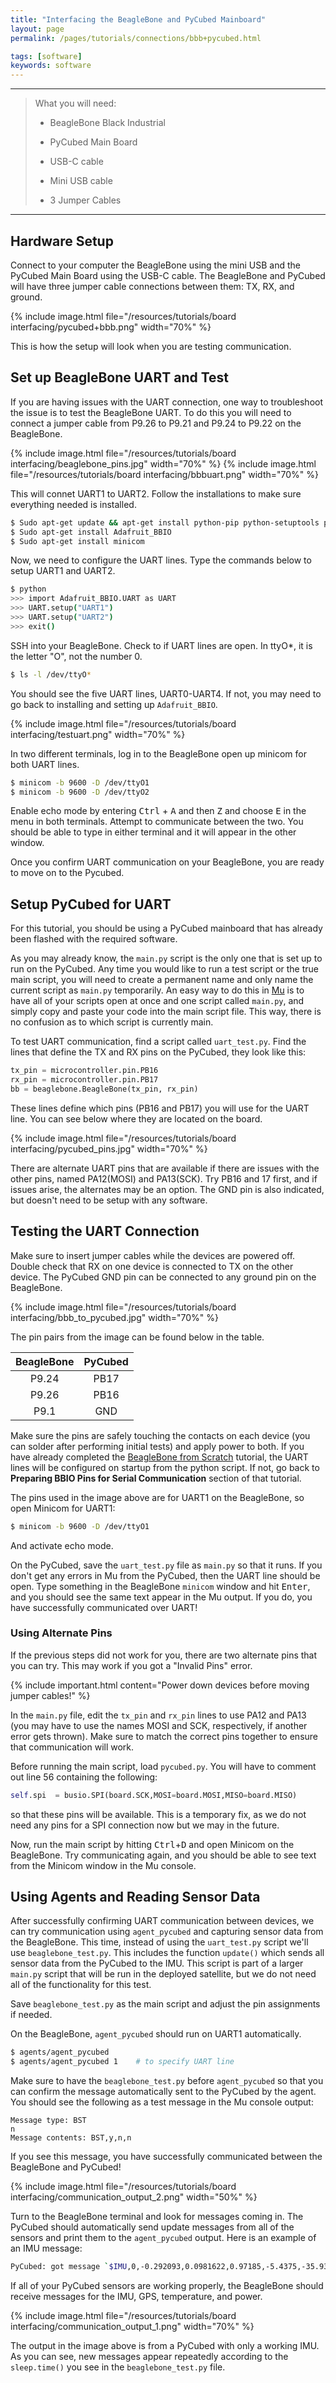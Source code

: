 ```yaml
---
title: "Interfacing the BeagleBone and PyCubed Mainboard"
layout: page
permalink: /pages/tutorials/connections/bbb+pycubed.html

tags: [software]
keywords: software
---
```


*****************

> What you will need:
>
>   * BeagleBone Black Industrial
>
>   * PyCubed Main Board
>
>   * USB-C cable
>
>   * Mini USB cable
>
>   * 3 Jumper Cables

*****************

## Hardware Setup

Connect to your computer the BeagleBone using the mini USB and the PyCubed Main Board using the USB-C cable.  The BeagleBone and PyCubed will have three jumper cable connections between them: TX, RX, and ground. 

{% include image.html file="/resources/tutorials/board interfacing/pycubed+bbb.png" width="70%" %}

This is how the setup will look when you are testing communication.

## Set up BeagleBone UART and Test

If you are having issues with the UART connection, one way to troubleshoot the issue is to test the BeagleBone UART.  To do this you will need to connect a jumper cable from P9.26 to P9.21 and P9.24 to P9.22 on the BeagleBone.

{% include image.html file="/resources/tutorials/board interfacing/beaglebone_pins.jpg" width="70%" %}
{% include image.html file="/resources/tutorials/board interfacing/bbbuart.png" width="70%" %}

This will connet UART1 to UART2.  Follow the installations to make sure everything needed is installed.

```bash
$ Sudo apt-get update && apt-get install python-pip python-setuptools python-smbus
$ Sudo apt-get install Adafruit_BBIO
$ Sudo apt-get install minicom
```

Now, we need to configure the UART lines. Type the commands below to setup UART1 and UART2.

```bash
$ python
>>> import Adafruit_BBIO.UART as UART
>>> UART.setup("UART1")
>>> UART.setup("UART2")
>>> exit()
```
SSH into your BeagleBone.  Check to if UART lines are open.  In ttyO*, it is the letter "O", not the number 0.

```bash
$ ls -l /dev/ttyO*
```

You should see the five UART lines, UART0-UART4. If not, you may need to go back to installing and setting up `Adafruit_BBIO`.

{% include image.html file="/resources/tutorials/board interfacing/testuart.png" width="70%" %}

In two different terminals, log in to the BeagleBone open up minicom for both UART lines.

```bash
$ minicom -b 9600 -D /dev/ttyO1
$ minicom -b 9600 -D /dev/ttyO2
```

Enable echo mode by entering <kbd>Ctrl</kbd> + <kbd>A</kbd> and then <kbd>Z</kbd> and choose <kbd>E</kbd> in the menu in both terminals. Attempt to communicate between the two.  You should be able to type in either terminal and it will appear in the other window. 

Once you confirm UART communication on your BeagleBone, you are ready to move on to the Pycubed.

## Setup PyCubed for UART

For this tutorial, you should be using a PyCubed mainboard that has already been flashed with the required software. 

As you may already know, the `main.py` script is the only one that is set up to run on the PyCubed. Any time you would like to run a test script or the true main script, you will need to create a permanent name and only name the current script as `main.py` temporarily. An easy way to do this in [Mu](https://codewith.mu/en/download) is to have all of your scripts open at once and one script called `main.py`, and simply copy and paste your code into the main script file. This way, there is no confusion as to which script is currently main.

To test UART communication, find a script called `uart_test.py`. Find the lines that define the TX and RX pins on the PyCubed, they look like this:

```python
tx_pin = microcontroller.pin.PB16
rx_pin = microcontroller.pin.PB17
bb = beaglebone.BeagleBone(tx_pin, rx_pin)
```

These lines define which pins (PB16 and PB17) you will use for the UART line. You can see below where they are located on the board.

{% include image.html file="/resources/tutorials/board interfacing/pycubed_pins.jpg" width="70%" %}

There are alternate UART pins that are available if there are issues with the other pins, named PA12(MOSI) and PA13(SCK). Try PB16 and 17 first, and if issues arise, the alternates may be an option. The GND pin is also indicated, but doesn't need to be setup with any software.

## Testing the UART Connection

Make sure to insert jumper cables while the devices are powered off. Double check that RX on one device is connected to TX on the other device. The PyCubed GND pin can be connected to any ground pin on the BeagleBone.

{% include image.html file="/resources/tutorials/board interfacing/bbb_to_pycubed.jpg" width="70%" %}

The pin pairs from the image can be found below in the table.

| BeagleBone | PyCubed |
| :-----: | :----: |
| P9.24 | PB17 |
| P9.26 | PB16 |
| P9.1  | GND  |

Make sure the pins are safely touching the contacts on each device (you can solder after performing initial tests) and apply power to both. If you have already completed the [BeagleBone from Scratch](https://hsfl.github.io/artemis/pages/tutorials/setup-from-scratch/beaglebone-from-scratch.html) tutorial, the UART lines will be configured on startup from the python script. If not, go back to __Preparing BBIO Pins for Serial Communication__ section of that tutorial.

The pins used in the image above are for UART1 on the BeagleBone, so open Minicom for UART1:

```bash
$ minicom -b 9600 -D /dev/ttyO1
```

And activate echo mode.

On the PyCubed, save the `uart_test.py` file as `main.py` so that it runs. If you don't get any errors in Mu from the PyCubed, then the UART line should be open. Type something in the BeagleBone `minicom` window and hit <kbd>Enter</kbd>, and you should see the same text appear in the Mu output. If you do, you have successfully communicated over UART!

### Using Alternate Pins

If the previous steps did not work for you, there are two alternate pins that you can try. This may work if you got a "Invalid Pins" error.

{% include important.html content="Power down devices before moving jumper cables!" %}

In the `main.py` file, edit the `tx_pin` and `rx_pin` lines to use PA12 and PA13 (you may have to use the names MOSI and SCK, respectively, if another error gets thrown). Make sure to match the correct pins together to ensure that communication will work.

Before running the main script, load `pycubed.py`. You will have to comment out line 56 containing the following:

```python
self.spi  = busio.SPI(board.SCK,MOSI=board.MOSI,MISO=board.MISO)
```

so that these pins will be available. This is a temporary fix, as we do not need any pins for a SPI connection now but we may in the future.

Now, run the main script by hitting <kbd>Ctrl</kbd>+<kbd>D</kbd> and open Minicom on the BeagleBone. Try communicating again, and you should be able to see text from the Minicom window in the Mu console.

## Using Agents and Reading Sensor Data

After successfully confirming UART communication between devices, we can try communication using `agent_pycubed` and capturing sensor data from the BeagleBone. This time, instead of using the `uart_test.py` script we'll use `beaglebone_test.py`. This includes the function `update()` which sends all sensor data from the PyCubed to the IMU. This script is part of a larger `main.py` script that will be run in the deployed satellite, but we do not need all of the functionality for this test.

Save `beaglebone_test.py` as the main script and adjust the pin assignments if needed. 

On the BeagleBone, `agent_pycubed` should run on UART1 automatically.

```bash
$ agents/agent_pycubed
$ agents/agent_pycubed 1    # to specify UART line
```

Make sure to have the `beaglebone_test.py` before `agent_pycubed` so that you can confirm the message automatically sent to the PyCubed by the agent. You should see the following as a test message in the Mu console output:

```
Message type: BST
n
Message contents: BST,y,n,n
```

If you see this message, you have successfully communicated between the BeagleBone and PyCubed!

{% include image.html file="/resources/tutorials/board interfacing/communication_output_2.png" width="50%" %}

Turn to the BeagleBone terminal and look for messages coming in. The PyCubed should automatically send update messages from all of the sensors and print them to the `agent_pycubed` output. Here is an example of an IMU message:

```bash
PyCubed: got message `$IMU,0,-0.292093,0.0981622,0.97185,-5.4375,-35.9375,-1.3125,-0.518799,0.350952,-0.5054,7f`
```

If all of your PyCubed sensors are working properly, the BeagleBone should receive messages for the IMU, GPS, temperature, and power.

{% include image.html file="/resources/tutorials/board interfacing/communication_output_1.png" width="70%" %}

The output in the image above is from a PyCubed with only a working IMU. As you can see, new messages appear repeatedly according to the `sleep.time()` you see in the `beaglebone_test.py` file.